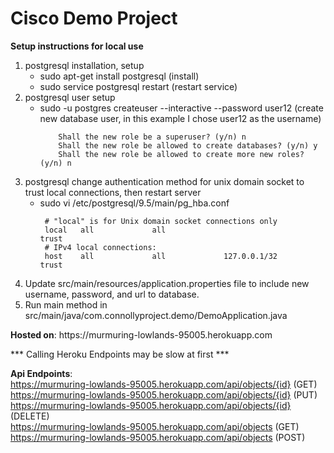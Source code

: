 <h1> Cisco Demo Project </h1>
<b> Setup instructions for local use </b>
<ol>

<li>
 postgresql installation, setup
 <ul>
    <li>sudo apt-get install postgresql (install)</li>
    <li>sudo service postgresql restart (restart service)</li>
 </ul>
</li>
<li>
 postgresql user setup
 <ul>
     <li>sudo -u postgres createuser --interactive --password user12 (create new database user, in this example I chose user12 as the username)</li>
        
        Shall the new role be a superuser? (y/n) n
        Shall the new role be allowed to create databases? (y/n) y
        Shall the new role be allowed to create more new roles? (y/n) n
 </ul>
</li>
<li>
 postgresql change authentication method for unix domain socket to trust local connections, then restart server
 <ul>
     <li>sudo vi /etc/postgresql/9.5/main/pg_hba.conf</li>
     
     # "local" is for Unix domain socket connections only
     local   all             all                                     trust
     # IPv4 local connections:
     host    all             all             127.0.0.1/32            trust
 </ul>
</li>
<li>Update src/main/resources/application.properties file to include new username, password, and url to database.</li>
<li>Run main method in src/main/java/com.connollyproject.demo/DemoApplication.java</li>
</ol>

<div>
<b>Hosted on</b>: 
https://murmuring-lowlands-95005.herokuapp.com <br>

*** Calling Heroku Endpoints may be slow at first *** <br>

<b>Api Endpoints</b>: <br>
https://murmuring-lowlands-95005.herokuapp.com/api/objects/{id} (GET) <br>
https://murmuring-lowlands-95005.herokuapp.com/api/objects/{id} (PUT) <br>
https://murmuring-lowlands-95005.herokuapp.com/api/objects/{id} (DELETE) <br>
https://murmuring-lowlands-95005.herokuapp.com/api/objects (GET) <br>
https://murmuring-lowlands-95005.herokuapp.com/api/objects (POST) <br>
</div>